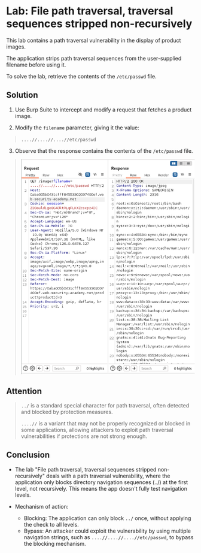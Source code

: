 # Lab: File path traversal, traversal sequences stripped non-recursively
This lab contains a path traversal vulnerability in the display of product images.

The application strips path traversal sequences from the user-supplied filename before using it.

To solve the lab, retrieve the contents of the `/etc/passwd` file. 

## Solution
1. Use Burp Suite to intercept and modify a request that fetches a product image.
    
2. Modify the `filename` parameter, giving it the value: 
> `....//....//....//etc/passwd`

3. Observe that the response contains the contents of the `/etc/passwd` file.
> ![alt text](image.png) 

## Attention
> `../` is a standard special character for path traversal, often detected and blocked by protection measures.
> 
> `....//` is a variant that may not be properly recognized or blocked in some applications, allowing attackers to exploit path traversal vulnerabilities if protections are not strong enough.

## Conclusion
- The lab "File path traversal, traversal sequences stripped non-recursively" deals with a path traversal vulnerability, where the application only blocks directory navigation sequences (../) at the first level, not recursively. This means the app doesn't fully test navigation levels.

- Mechanism of action:
  - Blocking: The application can only block `../` once, without applying the check to all levels.
  - Bypass: An attacker could exploit the vulnerability by using multiple navigation strings, such as `....//....//....//etc/passwd`, to bypass the blocking mechanism.